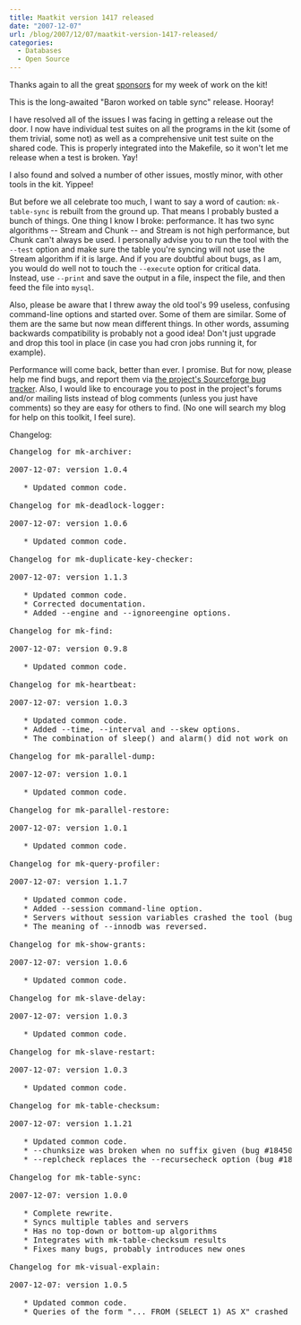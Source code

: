 ```yaml
---
title: Maatkit version 1417 released
date: "2007-12-07"
url: /blog/2007/12/07/maatkit-version-1417-released/
categories:
  - Databases
  - Open Source
---
```


Thanks again to all the great [sponsors][1] for my week of work on the kit!

This is the long-awaited "Baron worked on table sync" release. Hooray!

I have resolved all of the issues I was facing in getting a release out the door. I now have individual test suites on all the programs in the kit (some of them trivial, some not) as well as a comprehensive unit test suite on the shared code. This is properly integrated into the Makefile, so it won't let me release when a test is broken. Yay!

I also found and solved a number of other issues, mostly minor, with other tools in the kit. Yippee!

But before we all celebrate too much, I want to say a word of caution: `mk-table-sync` is rebuilt from the ground up. That means I probably busted a bunch of things. One thing I know I broke: performance. It has two sync algorithms -- Stream and Chunk -- and Stream is not high performance, but Chunk can't always be used. I personally advise you to run the tool with the `--test` option and make sure the table you're syncing will not use the Stream algorithm if it is large. And if you are doubtful about bugs, as I am, you would do well not to touch the `--execute` option for critical data. Instead, use `--print` and save the output in a file, inspect the file, and then feed the file into `mysql`.

Also, please be aware that I threw away the old tool's 99 useless, confusing command-line options and started over. Some of them are similar. Some of them are the same but now mean different things. In other words, assuming backwards compatibility is probably not a good idea! Don't just upgrade and drop this tool in place (in case you had cron jobs running it, for example).

Performance will come back, better than ever. I promise. But for now, please help me find bugs, and report them via [the project's Sourceforge bug tracker][2]. Also, I would like to encourage you to post in the project's forums and/or mailing lists instead of blog comments (unless you just have comments) so they are easy for others to find. (No one will search my blog for help on this toolkit, I feel sure).

Changelog:

<pre>Changelog for mk-archiver:

2007-12-07: version 1.0.4

   * Updated common code.

Changelog for mk-deadlock-logger:

2007-12-07: version 1.0.6

   * Updated common code.

Changelog for mk-duplicate-key-checker:

2007-12-07: version 1.1.3

   * Updated common code.
   * Corrected documentation.
   * Added --engine and --ignoreengine options.

Changelog for mk-find:

2007-12-07: version 0.9.8

   * Updated common code.

Changelog for mk-heartbeat:

2007-12-07: version 1.0.3

   * Updated common code.
   * Added --time, --interval and --skew options.
   * The combination of sleep() and alarm() did not work on some systems.

Changelog for mk-parallel-dump:

2007-12-07: version 1.0.1

   * Updated common code.

Changelog for mk-parallel-restore:

2007-12-07: version 1.0.1

   * Updated common code.

Changelog for mk-query-profiler:

2007-12-07: version 1.1.7

   * Updated common code.
   * Added --session command-line option.
   * Servers without session variables crashed the tool (bug #1840320).
   * The meaning of --innodb was reversed.

Changelog for mk-show-grants:

2007-12-07: version 1.0.6

   * Updated common code.

Changelog for mk-slave-delay:

2007-12-07: version 1.0.3

   * Updated common code.

Changelog for mk-slave-restart:

2007-12-07: version 1.0.3

   * Updated common code.

Changelog for mk-table-checksum:

2007-12-07: version 1.1.21

   * Updated common code.
   * --chunksize was broken when no suffix given (bug #1845018).
   * --replcheck replaces the --recursecheck option (bug #1841407).

Changelog for mk-table-sync:

2007-12-07: version 1.0.0

   * Complete rewrite.
   * Syncs multiple tables and servers
   * Has no top-down or bottom-up algorithms
   * Integrates with mk-table-checksum results
   * Fixes many bugs, probably introduces new ones

Changelog for mk-visual-explain:

2007-12-07: version 1.0.5

   * Updated common code.
   * Queries of the form "... FROM (SELECT 1) AS X" crashed the tool.</pre>

 [1]: http://www.xaprb.com/blog/2007/11/26/four-companies-to-sponsor-maatkit-development/
 [2]: http://code.google.com/p/maatkit
